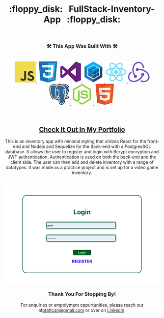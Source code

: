 <h1  align='center'>:floppy_disk: &nbsp FullStack-Inventory-App &nbsp  :floppy_disk:</h1>
<br />

<h3 text-decoration:none align='center'> 🛠️ This App Was Built With 🛠️</h3>
<br />
<div align='center'>
<a href="https://www.linkedin.com/in/brandonmtaft">
  <img  width="70 height="70 src="https://github.com/BrandonTaft/BrandonTaft/blob/main/assets/javascript-original.svg" />
  </a> 
  <a href="https://www.linkedin.com/in/brandonmtaft">
  <img  width="70 height="70 src="https://github.com/BrandonTaft/BrandonTaft/blob/main/assets/css3-original.svg" />
  </a>
  <a href="https://www.linkedin.com/in/brandonmtaft">
  <img  width="70 height="70 src="https://github.com/BrandonTaft/BrandonTaft/blob/main/assets/visualstudio-plain.svg"     />
  </a>
  <a href="https://www.linkedin.com/in/brandonmtaft">
 <img  width="70 height="70 src="https://github.com/BrandonTaft/BrandonTaft/blob/main/assets/sequelize-original.svg"     />
  </a>
   <a href="https://www.linkedin.com/in/brandonmtaft">
  <img  width="70 height="70 src="https://github.com/BrandonTaft/BrandonTaft/blob/main/assets/react-original.svg" />
  </a>
  <a href="https://www.linkedin.com/in/brandonmtaft">
  <img  width="70 height="70  src="https://github.com/BrandonTaft/BrandonTaft/blob/main/assets/redux-original.svg" />
  </a><a href="https://www.linkedin.com/in/brandonmtaft">
   <a href="https://www.linkedin.com/in/brandonmtaft">
  <img  width="70 height="70  src="https://github.com/BrandonTaft/BrandonTaft/blob/main/assets/postgresql-original.svg"    />
  </a>
  <a href="https://www.linkedin.com/in/brandonmtaft">
   <img  width="70 height="70 src="https://github.com/BrandonTaft/BrandonTaft/blob/main/assets/nodejs-original.svg" />
  </a>
   <a href="https://www.linkedin.com/in/brandonmtaft">
  <img  width="70 height="70 src="https://github.com/BrandonTaft/BrandonTaft/blob/main/assets/html5-original.svg" />
  </a>
   </div>
  <br />
  <br />
<h2 align='center'><a align='center' href="https://brandontaft.surge.sh" >Check It Out In My Portfolio</a></h2>  
 
  <p align='center'>This is an inventory app with minimal styling that utilizes React for the front-end and Nodejs and Sequelize for the Back-end with a PostgresSQL database. It allows the user to register and login with Bcrypt encryption and JWT authentication. Authentication is used on both the back-end and the client side. The user can then add and delete inventory with a range of datatypes. It was made as a practice project and is set up for a video game inventory.  </p>
  <br />
<div align='center'>
  <a align="center" href="https://mydevsite.surge.sh/">
  <img align="center" width="" height="" src="https://github.com/BrandonTaft/FullStack-Inventory-App/blob/master/fullstackcap.png" />
  </a> 
  </div>  
  <h3 align="center">Thank You For Stopping By!</h3> 
<p align='center'>For enquiries or empolyment oppurtunities, please reach out at<a href="mailto:btaftcan@gmail.com">btaftcan@gmail.com</a> or over on <a href="https://www.linkedin.com/in/brandonmtaft">LinkedIn</a>.</p>
